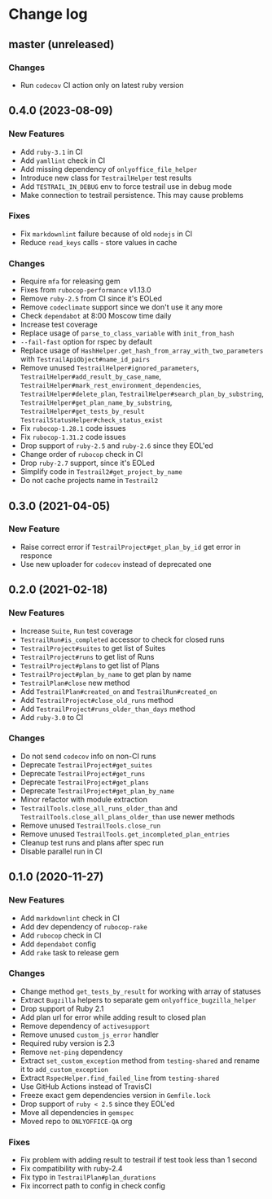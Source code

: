 # Change log

## master (unreleased)

### Changes

* Run `codecov` CI action only on latest ruby version

## 0.4.0 (2023-08-09)

### New Features

* Add `ruby-3.1` in CI
* Add `yamllint` check in CI
* Add missing dependency of `onlyoffice_file_helper`
* Introduce new class for `TestrailHelper` test results
* Add `TESTRAIL_IN_DEBUG` env to force testrail use in debug mode
* Make connection to testrail persistence. This may cause problems

### Fixes

* Fix `markdownlint` failure because of old `nodejs` in CI
* Reduce `read_keys` calls - store values in cache

### Changes

* Require `mfa` for releasing gem
* Fixes from `rubocop-performance` v1.13.0
* Remove `ruby-2.5` from CI since it's EOLed
* Remove `codeclimate` support since we don't use it any more
* Check `dependabot` at 8:00 Moscow time daily
* Increase test coverage
* Replace usage of `parse_to_class_variable` with `init_from_hash`
* `--fail-fast` option for rspec by default
* Replace usage of `HashHelper.get_hash_from_array_with_two_parameters`
  with `TestrailApiObject#name_id_pairs`
* Remove unused `TestrailHelper#ignored_parameters`,
  `TestrailHelper#add_result_by_case_name`,
  `TestrailHelper#mark_rest_environment_dependencies`,
  `TestrailHelper#delete_plan`,
  `TestrailHelper#search_plan_by_substring`,
  `TestrailHelper#get_plan_name_by_substring`,
  `TestrailHelper#get_tests_by_result`
  `TestrailStatusHelper#check_status_exist`
* Fix `rubocop-1.28.1` code issues
* Fix `rubocop-1.31.2` code issues
* Drop support of `ruby-2.5` and `ruby-2.6` since they EOL'ed
* Change order of `rubocop` check in CI
* Drop `ruby-2.7` support, since it's EOLed
* Simplify code in `Testrail2#get_project_by_name`
* Do not cache projects name in `Testrail2`

## 0.3.0 (2021-04-05)

### New Feature

* Raise correct error if `TestrailProject#get_plan_by_id` get
  error in responce
* Use new uploader for `codecov` instead of deprecated one

## 0.2.0 (2021-02-18)

### New Features

* Increase `Suite`, `Run` test coverage
* `TestrailRun#is_completed` accessor to check for closed runs
* `TestrailProject#suites` to get list of Suites
* `TestrailProject#runs` to get list of Runs
* `TestrailProject#plans` to get list of Plans
* `TestrailProject#plan_by_name` to get plan by name
* `TestrailPlan#close` new method
* Add `TestrailPlan#created_on` and `TestrailRun#created_on`
* Add `TestrailProject#close_old_runs` method
* Add `TestrailProject#runs_older_than_days` method
* Add `ruby-3.0` to CI

### Changes

* Do not send `codecov` info on non-CI runs
* Deprecate `TestrailProject#get_suites`
* Deprecate `TestrailProject#get_runs`
* Deprecate `TestrailProject#get_plans`
* Deprecate `TestrailProject#get_plan_by_name`
* Minor refactor with module extraction
* `TestrailTools.close_all_runs_older_than` and
  `TestrailTools.close_all_plans_older_than` use newer methods
* Remove unused `TestrailTools.close_run`
* Remove unused `TestrailTools.get_incompleted_plan_entries`
* Cleanup test runs and plans after spec run
* Disable parallel run in CI

## 0.1.0 (2020-11-27)

### New Features

* Add `markdownlint` check in CI
* Add dev dependency of `rubocop-rake`
* Add `rubocop` check in CI
* Add `dependabot` config
* Add `rake` task to release gem

### Changes

* Change method `get_tests_by_result` for working with array of statuses
* Extract `Bugzilla` helpers to separate gem `onlyoffice_bugzilla_helper`
* Drop support of Ruby 2.1
* Add plan url for error while adding result to closed plan
* Remove dependency of `activesupport`
* Remove unused `custom_js_error` handler
* Required ruby version is 2.3
* Remove `net-ping` dependency
* Extract `set_custom_exception` method from `testing-shared`
  and rename it to `add_custom_exception`
* Extract `RspecHelper.find_failed_line` from `testing-shared`
* Use GitHub Actions instead of TravisCI
* Freeze exact gem dependencies version in `Gemfile.lock`
* Drop support of `ruby < 2.5` since they EOL'ed
* Move all dependencies in `gemspec`
* Moved repo to `ONLYOFFICE-QA` org

### Fixes

* Fix problem with adding result to testrail if test took less than 1 second
* Fix compatibility with ruby-2.4
* Fix typo in `TestrailPlan#plan_durations`
* Fix incorrect path to config in check config
